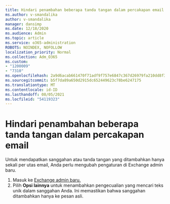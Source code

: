 ```yaml
---
title: Hindari penambahan beberapa tanda tangan dalam percakapan email
ms.author: v-smandalika
author: v-smandalika
manager: dansimp
ms.date: 12/18/2020
ms.audience: Admin
ms.topic: article
ms.service: o365-administration
ROBOTS: NOINDEX, NOFOLLOW
localization_priority: Normal
ms.collection: Adm_O365
ms.custom:
- "1200009"
- "7310"
ms.openlocfilehash: 2a9d6acab661470f71adf9f757e6847c367d26979fa210dd8f35e0ffaaa8dc45
ms.sourcegitcommit: b5f7da89a650d2915dc652449623c78be6247175
ms.translationtype: MT
ms.contentlocale: id-ID
ms.lasthandoff: 08/05/2021
ms.locfileid: "54119323"
---
```

# <a name="avoid-multiple-signatures-from-being-added-in-an-email-conversation"></a>Hindari penambahan beberapa tanda tangan dalam percakapan email

Untuk mendapatkan sanggahan atau tanda tangan yang ditambahkan hanya sekali per utas email, Anda perlu mengubah pengaturan di Exchange admin baru.

1. Masuk ke [Exchange admin baru.](https://go.microsoft.com/fwlink/p/?linkid=2059104)
2. Pilih **Opsi lainnya** untuk menambahkan pengecualian yang mencari teks unik dalam sanggahan Anda. Ini memastikan bahwa sanggahan ditambahkan hanya ke pesan asli.

